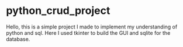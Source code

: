 # python_crud_project
Hello, this is a simple project I made to implement my understanding of python and sql. Here I used tkinter to build the GUI and sqlite for the database.
